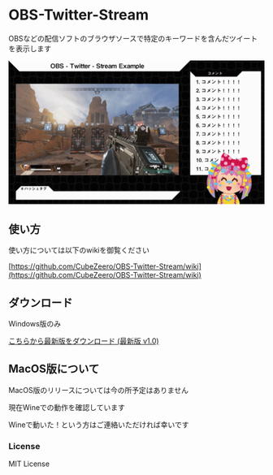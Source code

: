 # OBS-Twitter-Stream

OBSなどの配信ソフトのブラウザソースで特定のキーワードを含んだツイートを表示します

![exampleimage](https://github.com/CubeZeero/OBS-Twitter-Stream/blob/main/image/example_screen.gif?raw=true)

## 使い方

使い方については以下のwikiを御覧ください

[https://github.com/CubeZeero/OBS-Twitter-Stream/wiki](https://github.com/CubeZeero/OBS-Twitter-Stream/wiki)

## ダウンロード

Windows版のみ

[こちらから最新版をダウンロード (最新版 v1.0)](https://github.com/CubeZeero/OBS-Twitter-Stream/releases/download/v1.0/obs-twitter-stream_v1.zip)

## MacOS版について

MacOS版のリリースについては今の所予定はありません

現在Wineでの動作を確認しています

Wineで動いた！という方はご連絡いただければ幸いです

### License
MIT License
